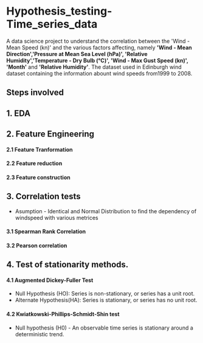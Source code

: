 # Hypothesis_testing-Time_series_data

A data science project to understand the correlation between the 'Wind - Mean Speed (kn)' and the various factors affecting, namely **'Wind - Mean Direction','Pressure at Mean Sea Level (hPa)', 'Relative Humidity','Temperature - Dry Bulb (°C)', 'Wind - Max Gust Speed (kn)', 'Month'** and **'Relative Humidity'**. The dataset used in Edinburgh wind dataset containing the information abount wind speeds from1999 to 2008.

## Steps involved
## 1. EDA
## 2. Feature Engineering
#### 2.1 Feature Tranformation
#### 2.2 Feature reduction
#### 2.3 Feature construction
## 3. Correlation tests
* Asumption - Identical and Normal Distribution to find the dependency of windspeed with various metrices
#### 3.1 Spearman Rank Correlation
#### 3.2 Pearson correlation
## 4. Test of stationarity methods.
#### 4.1 Augmented Dickey-Fuller Test
* Null Hypothesis (HO): Series is non-stationary, or series has a unit root.
* Alternate Hypothesis(HA): Series is stationary, or series has no unit root.
#### 4.2 Kwiatkowski-Phillips-Schmidt-Shin test
* Null hypothesis (H0) - An observable time series is stationary around a deterministic trend.

